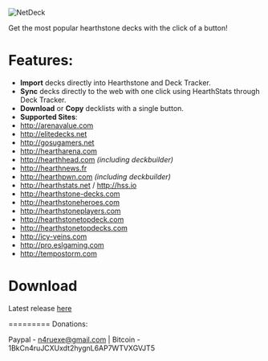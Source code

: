 
![NetDeck](https://lh3.googleusercontent.com/mPybLodPLfAk4pHav1C4UkP5qu66K4NnkMdwb1_dg6WOJLHFJZHaGloyqNOP-2Qm8nvGlAaUbQ=s640-h400-e365-rw)

Get the most popular hearthstone decks with the click of a button!

Features:
=========
- **Import** decks directly into Hearthstone and Deck Tracker.
- **Sync** decks directly to the web with one click using HearthStats through Deck Tracker.
- **Download** or **Copy** decklists with a single button.
- **Supported Sites**: 
 - http://arenavalue.com
 - http://elitedecks.net
 - http://gosugamers.net
 - http://heartharena.com
 - http://hearthhead.com *(including deckbuilder)*
 - http://hearthnews.fr
 - http://hearthpwn.com *(including deckbuilder)*
 - http://hearthstats.net / http://hss.io
 - http://hearthstone-decks.com
 - http://hearthstoneheroes.com
 - http://hearthstoneplayers.com
 - http://hearthstonetopdeck.com
 - http://hearthstonetopdecks.com
 - http://icy-veins.com
 - http://pro.eslgaming.com
 - http://tempostorm.com


Download 
=========
Latest release [here](https://chrome.google.com/webstore/detail/netdeck/lpdbiakcpmcppnpchohihcbdnojlgeel)



=========
Donations:

Paypal - n4ruexe@gmail.com | Bitcoin - 1BkCn4ruJCXUxdt2hygnL6AP7WTVXGVJT5
